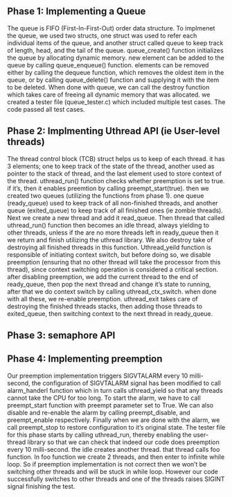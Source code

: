 ## Phase 1: Implementing a Queue
The queue is FIFO (First-In-First-Out) order data structure. To implmenet the queue, we used two structs, one struct was used to refer each individual items of the queue, and another struct called queue to keep track of length, head, and the tail of the queue. queue_create() function initializes the queue by allocating dynamic memory. new element can be added to the queue by calling queue_enqueue() function. elements can be removed either by calling the dequeue function, which removes the oldest item in the queue, or by calling queue_delete() function and supplying it with the item to be deleted. When done with queue, we can call the destroy function which takes care of freeing all dynamic memory that was allocated.
we created a tester file (queue_tester.c) which included multiple test cases. The code passed all test cases.


## Phase 2: Implmenting Uthread API (ie User-level threads)
The thread control block (TCB)  struct helps us to keep of each thread. it has 3 elements; one to keep track of the state of the thread, another used as pointer to the stack of thread, and the last element used to store context of the thread. uthread_run() function checks whether preemption is set to true. if it’s, then it enables preemtion by calling preempt_start(true). then we created two queues (utilizing the functions from phase 1). one queue (ready_queue) used to keep track of all non-finished threads, and another queue (exited_queue) to keep track of all finished ones (ie zombie threads). Next we create a new thread and add it read_queue. Then thread that called uthread_run() function then becomes an idle thread, always yielding to other threads, unless if the are no more threads left in ready_queue then it we return and finish utilizing the uthread library. We also destroy take of destroying all finished threads in this function. Uthread_yeild function is responsible of initiating context switch, but before doing so, we disable preemption (ensuring that no other thread will take the processor from this thread), since context switching operation is considered a critical section. after disabling preemption, we add the current thread to the end of ready_queue, then pop the next thread and change it’s state to running, after that we do context switch by calling uthread_ctx_switch. when done with all these, we re-enable preemption. uthread_exit takes care of destroying the finished threads stacks, then adding those threads to exited_queue, then switching context to the next thread in ready_queue.

## Phase 3:  semaphore API



## Phase 4: Implementing preemption
Our preemption implementation triggers SIGVTALARM every 10 milli-second, the configuration of SIGVTALARM signal has been modified to call alarm_handerl function which in turn calls uthread_yield  so that any threads cannot take the CPU for too long. To start the alarm, we have to call preempt_start function with preempt parameter set to True. We can also disable and re-enable the alarm by calling preempt_disable, and preempt_enable respectively. Finally when we are done with the alarm, we call preempt_stop to restore configuration to it’s original state. The tester file for this phase starts by calling uthread_run, thereby enabling the user-thread library so that we can check that indeed our code does preemption every 10 milli-second. the idle creates another thread. that thread calls foo function. In foo function we create 2 threads, and then enter to infinite while loop. So if preemption implementation is not correct then we won’t be switching other threads and will be stuck in while loop. However our code successfully switches to other threads and one of the threads raises SIGINT signal finishing the test.
